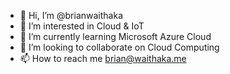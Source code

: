 - 👋 Hi, I’m @brianwaithaka
- 👀 I’m interested in Cloud & IoT
- 🌱 I’m currently learning Microsoft Azure Cloud
- 💞️ I’m looking to collaborate on Cloud Computing
- 📫 How to reach me brian@waithaka.me

<!---
brianwaithaka/brianwaithaka is a ✨ special ✨ repository because its `README.md` (this file) appears on your GitHub profile.
You can click the Preview link to take a look at your changes.
--->
